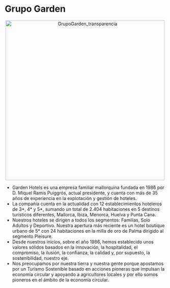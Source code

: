 # Grupo Garden

<p align="center">
  <img src="https://github.com/user-attachments/assets/3a6bc832-86e0-415d-8e3c-3f67ac5c52b1" alt="GrupoGarden_transparencia" width="500"/>
</p>

- Garden Hotels es una empresa familiar mallorquina fundada en 1986 por D. Miquel Ramis Puiggrós, actual presidente, y cuenta con más de 35 años de experiencia en la explotación y gestión de hoteles.
- La compañía cuenta en la actualidad con 12 establecimientos hoteleros de 3*, 4* y 5*, sumando un total de 2.404 habitaciones en 5 destinos turísticos diferentes, Mallorca, Ibiza, Menorca, Huelva y Punta Cana.
- Nuestros hoteles se dirigen a todos los segmentos: Familias, Solo Adultos y Deportivo. Nuestra apertura más reciente es un hotel boutique urbano de 5* con 24 habitaciones en la milla de oro de Palma dirigido al segmento Pleisure.
- Desde nuestros inicios, sobre el año 1986, hemos establecido unos valores sólidos basados en la innovación, la hospitalidad, el compromiso, la ilusión, la confianza, la calidad y, por supuesto, la sostenibilidad, nuestro eje.
- Nos preocupamos por nuestra tierra y nuestra gente porque apostamos por un Turismo Sostenible basado en acciones pioneras que impulsan la economía circular y apoyando a agricultores locales y por ello somos pioneros en el ámbito de la economía circular.
<!--
![GrupoGarden_transparencia](https://github.com/user-attachments/assets/3a6bc832-86e0-415d-8e3c-3f67ac5c52b1)

**Here are some ideas to get you started:**

🙋‍♀️ A short introduction - what is your organization all about?
🌈 Contribution guidelines - how can the community get involved?
👩‍💻 Useful resources - where can the community find your docs? Is there anything else the community should know?
🍿 Fun facts - what does your team eat for breakfast?
🧙 Remember, you can do mighty things with the power of [Markdown](https://docs.github.com/github/writing-on-github/getting-started-with-writing-and-formatting-on-github/basic-writing-and-formatting-syntax)
-->
